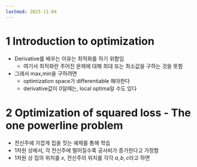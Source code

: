 ```yaml
---
lastmod: 2023-11-04
---
```

# 1 Introduction to optimization
- Derivative를 배우는 이유는 최적화를 하기 위함임
	- 여기서 최적화란 주어진 문제에 대해 최대 또는 최소값을 구하는 것을 뜻함
- 그래서 max,min을 구하려면
	- optimization space가 differentiable 해야한다
	- derivative값이 0일때는, local optima일 수도 있다

# 2 Optimization of squared loss - The one powerline problem
- 전신주에 가깝게 집을 짓는 예제를 통해 학습
- 1차원 상에서, 각 전신주에 멀어질수록 공사비가 증가한다고 가정함
- 1차원 상 집의 위치를 $x$, 전신주의 위치를 각각 $a,b,c$라고 하면